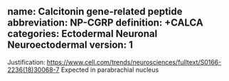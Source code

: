 name: Calcitonin gene-related peptide
abbreviation: NP-CGRP 
definition: +CALCA 
categories: Ectodermal Neuronal Neuroectodermal
version: 1
---

Justification: 
https://www.cell.com/trends/neurosciences/fulltext/S0166-2236(18)30068-7
Expected in parabrachial nucleus
